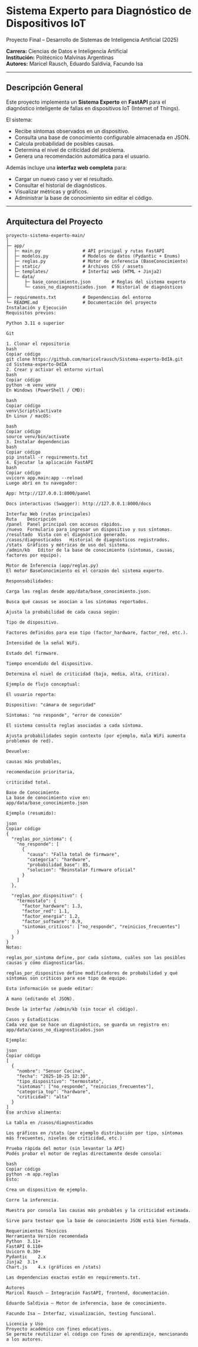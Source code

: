 <!--
========================================================
Sistema Experto IoT
Proyecto final - Desarrollo de Sistemas de IA (2025)
Autores: Maricel Rausch, Eduardo Saldivia, Facundo Isa
Institución: Politécnico Malvinas Argentinas
========================================================
-->

# Sistema Experto para Diagnóstico de Dispositivos IoT  
Proyecto Final – Desarrollo de Sistemas de Inteligencia Artificial (2025)

**Carrera:** Ciencias de Datos e Inteligencia Artificial  
**Institución:** Politécnico Malvinas Argentinas  
**Autores:** Maricel Rausch, Eduardo Saldivia, Facundo Isa  

---

## Descripción General

Este proyecto implementa un **Sistema Experto** en **FastAPI** para el diagnóstico inteligente de fallas en dispositivos IoT (Internet of Things).

El sistema:
- Recibe síntomas observados en un dispositivo.
- Consulta una base de conocimiento configurable almacenada en JSON.
- Calcula probabilidad de posibles causas.
- Determina el nivel de criticidad del problema.
- Genera una recomendación automática para el usuario.

Además incluye una **interfaz web completa** para:
- Cargar un nuevo caso y ver el resultado.
- Consultar el historial de diagnósticos.
- Visualizar métricas y gráficos.
- Administrar la base de conocimiento sin editar el código.

---

## Arquitectura del Proyecto

```text
proyecto-sistema-experto-main/
│
├─ app/
│  ├─ main.py                # API principal y rutas FastAPI
│  ├─ modelos.py             # Modelos de datos (Pydantic + Enums)
│  ├─ reglas.py              # Motor de inferencia (BaseConocimiento)
│  ├─ static/                # Archivos CSS / assets
│  ├─ templates/             # Interfaz web (HTML + Jinja2)
│  └─ data/
│      ├─ base_conocimiento.json        # Reglas del sistema experto
│      └─ casos_no_diagnosticados.json  # Historial de diagnósticos
│
├─ requirements.txt          # Dependencias del entorno
└─ README.md                 # Documentación del proyecto
Instalación y Ejecución
Requisitos previos:

Python 3.11 o superior

Git

1. Clonar el repositorio
bash
Copiar código
git clone https://github.com/maricelrausch/Sistema-experto-DdIA.git
cd Sistema-experto-DdIA
2. Crear y activar el entorno virtual
bash
Copiar código
python -m venv venv
En Windows (PowerShell / CMD):

bash
Copiar código
venv\Scripts\activate
En Linux / macOS:

bash
Copiar código
source venv/bin/activate
3. Instalar dependencias
bash
Copiar código
pip install -r requirements.txt
4. Ejecutar la aplicación FastAPI
bash
Copiar código
uvicorn app.main:app --reload
Luego abrí en tu navegador:

App: http://127.0.0.1:8000/panel

Docs interactivas (Swagger): http://127.0.0.1:8000/docs

Interfaz Web (rutas principales)
Ruta	Descripción
/panel	Panel principal con accesos rápidos.
/nuevo	Formulario para ingresar un dispositivo y sus síntomas.
/resultado	Vista con el diagnóstico generado.
/casos/diagnosticados	Historial de diagnósticos registrados.
/stats	Gráficos y métricas de uso del sistema.
/admin/kb	Editor de la base de conocimiento (síntomas, causas, factores por equipo).

Motor de Inferencia (app/reglas.py)
El motor BaseConocimiento es el corazón del sistema experto.

Responsabilidades:

Carga las reglas desde app/data/base_conocimiento.json.

Busca qué causas se asocian a los síntomas reportados.

Ajusta la probabilidad de cada causa según:

Tipo de dispositivo.

Factores definidos para ese tipo (factor_hardware, factor_red, etc.).

Intensidad de la señal WiFi.

Estado del firmware.

Tiempo encendido del dispositivo.

Determina el nivel de criticidad (baja, media, alta, critica).

Ejemplo de flujo conceptual:

El usuario reporta:

Dispositivo: "cámara de seguridad"

Síntomas: "no responde", "error de conexión"

El sistema consulta reglas asociadas a cada síntoma.

Ajusta probabilidades según contexto (por ejemplo, mala WiFi aumenta problemas de red).

Devuelve:

causas más probables,

recomendación prioritaria,

criticidad total.

Base de Conocimiento
La base de conocimiento vive en:
app/data/base_conocimiento.json

Ejemplo (resumido):

json
Copiar código
{
  "reglas_por_sintoma": {
    "no_responde": [
      {
        "causa": "Falla total de firmware",
        "categoria": "hardware",
        "probabilidad_base": 85,
        "solucion": "Reinstalar firmware oficial"
      }
    ]
  },

  "reglas_por_dispositivo": {
    "termostato": {
      "factor_hardware": 1.3,
      "factor_red": 1.1,
      "factor_energia": 1.2,
      "factor_software": 0.9,
      "sintomas_criticos": ["no_responde", "reinicios_frecuentes"]
    }
  }
}
Notas:

reglas_por_sintoma define, por cada síntoma, cuáles son las posibles causas y cómo diagnosticarlas.

reglas_por_dispositivo define modificadores de probabilidad y qué síntomas son críticos para ese tipo de equipo.

Esta información se puede editar:

A mano (editando el JSON).

Desde la interfaz /admin/kb (sin tocar el código).

Casos y Estadísticas
Cada vez que se hace un diagnóstico, se guarda un registro en:
app/data/casos_no_diagnosticados.json

Ejemplo:

json
Copiar código
[
  {
    "nombre": "Sensor Cocina",
    "fecha": "2025-10-25 12:30",
    "tipo_dispositivo": "termostato",
    "sintomas": ["no_responde", "reinicios_frecuentes"],
    "categoria_top": "hardware",
    "criticidad": "alta"
  }
]
Ese archivo alimenta:

La tabla en /casos/diagnosticados

Los gráficos en /stats (por ejemplo distribución por tipo, síntomas más frecuentes, niveles de criticidad, etc.)

Prueba rápida del motor (sin levantar la API)
Podés probar el motor de reglas directamente desde consola:

bash
Copiar código
python -m app.reglas
Esto:

Crea un dispositivo de ejemplo.

Corre la inferencia.

Muestra por consola las causas más probables y la criticidad estimada.

Sirve para testear que la base de conocimiento JSON está bien formada.

Requerimientos Técnicos
Herramienta	Versión recomendada
Python	3.11+
FastAPI	0.110+
Uvicorn	0.30+
Pydantic	2.x
Jinja2	3.1+
Chart.js	4.x (gráficos en /stats)

Las dependencias exactas están en requirements.txt.

Autores
Maricel Rausch – Integración FastAPI, frontend, documentación.

Eduardo Saldivia – Motor de inferencia, base de conocimiento.

Facundo Isa – Interfaz, visualización, testing funcional.

Licencia y Uso
Proyecto académico con fines educativos.
Se permite reutilizar el código con fines de aprendizaje, mencionando a los autores.

